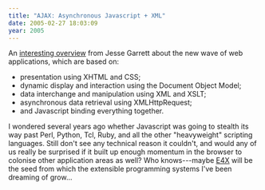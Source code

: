 ```yaml
---
title: "AJAX: Asynchronous Javascript + XML"
date: 2005-02-27 18:03:09
year: 2005
---
```

<p>An <a href="http://www.adaptivepath.com/publications/essays/archives/000385.php">interesting overview</a> from Jesse Garrett about the new wave of web applications, which are based on:</p>

<ul>
<li>presentation using XHTML and CSS;</li>
<li>dynamic display and interaction using the Document Object Model;</li>
<li>data interchange and manipulation using XML and XSLT;</li>
<li>asynchronous data retrieval using XMLHttpRequest;</li>
<li>and Javascript binding everything together.</li>
</ul>

<p>I wondered several years ago whether Javascript was going to stealth its way past Perl, Python, Tcl, Ruby, and all the other "heavyweight" scripting languages.  Still don't see any technical reason it couldn't, and would any of us really be surprised if it built up enough momentum in the browser to colonise other application areas as well?  Who knows---maybe <a href="http://weblog.infoworld.com/udell/2004/09/29.html">E4X</a> will be the seed from which the extensible programming systems I've been dreaming of grow...</p>
